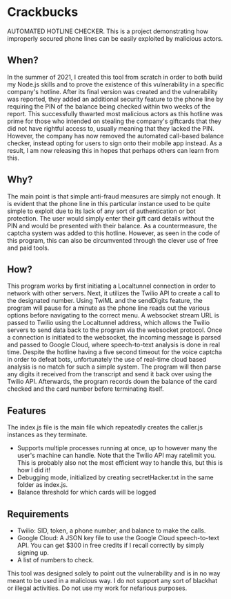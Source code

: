 # Crackbucks
AUTOMATED HOTLINE CHECKER. This is a project demonstrating how improperly secured phone lines can be easily exploited by malicious actors. 

## When?
In the summer of 2021, I created this tool from scratch in order to both build my Node.js skills and to prove the existence of this vulnerability in a specific company's hotline. After its final version was created and the vulnerability was reported, they added an additional security feature to the phone line by requiring the PIN of the balance being checked within two weeks of the report. This successfully thwarted most malicious actors as this hotline was prime for those who intended on stealing the company's giftcards that they did not have rightful access to, usually meaning that they lacked the PIN. However, the company has now removed the automated call-based balance checker, instead opting for users to sign onto their mobile app instead. As a result, I am now releasing this in hopes that perhaps others can learn from this. 

## Why?
The main point is that simple anti-fraud measures are simply not enough. It is evident that the phone line in this particular instance used to be quite simple to exploit due to its lack of any sort of authentication or bot protection. The user would simply enter their gift card details without the PIN and would be presented with their balance. As a countermeasure, the captcha system was added to this hotline. However, as seen in the code of this program, this can also be circumvented through the clever use of free and paid tools. 

## How?
This program works by first initiating a Localtunnel connection in order to network with other servers. Next, it utilizes the Twilio API to create a call to the designated number. Using TwiML and the sendDigits feature, the program will pause for a minute as the phone line reads out the various options before navigating to the correct menu. A websocket stream URL is passed to Twilio using the Localtunnel address, which allows the Twilio servers to send data back to the program via the websocket protocol. Once a connection is initiated to the websocket, the incoming message is parsed and passed to Google Cloud, where speech-to-text analysis is done in real time. Despite the hotline having a five second timeout for the voice captcha in order to defeat bots, unfortunately the use of real-time cloud based analysis is no match for such a simple system. The program will then parse any digits it received from the transcript and send it back over using the Twilio API. Afterwards, the program records down the balance of the card checked and the card number before terminating itself. 

## Features
The index.js file is the main file which repeatedly creates the caller.js instances as they terminate. 
- Supports multiple processes running at once, up to however many the user's machine can handle. Note that the Twilio API may ratelimit you. This is probably also not the most efficient way to handle this, but this is how I did it!
- Debugging mode, initialized by creating secretHacker.txt in the same folder as index.js. 
- Balance threshold for which cards will be logged

## Requirements
- Twilio: SID, token, a phone number, and balance to make the calls. 
- Google Cloud: A JSON key file to use the Google Cloud speech-to-text API. You can get $300 in free credits if I recall correctly by simply signing up. 
- A list of numbers to check.

This tool was designed solely to point out the vulnerability and is in no way meant to be used in a malicious way. I do not support any sort of blackhat or illegal activities. Do not use my work for nefarious purposes. 
